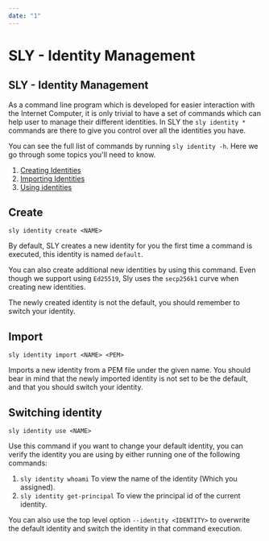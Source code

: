 ```yaml
---
date: "1"
---
```

# SLY - Identity Management

## SLY - Identity Management

As a command line program which is developed for easier interaction with the Internet Computer,
it is only trivial to have a set of commands which can help user to manage their different
identities. In SLY the `sly identity *` commands are there to give you control over all the identities
you have.

You can see the full list of commands by running `sly identity -h`. Here we go through
some topics you'll need to know.

1. [Creating Identities](#create)
2. [Importing Identities](#import)
3. [Using identities](#switching-identity)

##  Create

```
sly identity create <NAME>
```

By default, SLY creates a new identity for you the first time a command is executed, this 
identity is named `default`.

You can also create additional new identities by using this command. Even though we support
using `Ed25519`, Sly uses the `secp256k1` curve when creating new identities.

The newly created identity is not the default, you should remember to switch your identity.

## Import

```
sly identity import <NAME> <PEM>
```

Imports a new identity from a PEM file under the given name. You should bear in mind that
the newly imported identity is not set to be the default, and that you should switch your
identity.

## Switching identity

```
sly identity use <NAME>
```

Use this command if you want to change your default identity, you can verify the identity
you are using by either running one of the following commands:

1. `sly identity whoami` To view the name of the identity (Which you assigned).
2. `sly identity get-principal` To view the principal id of the current identity.

You can also use the top level option `--identity <IDENTITY>` to overwrite the default
identity and switch the identity in that command execution.
